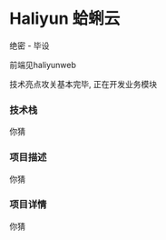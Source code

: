 # Haliyun 蛤蜊云

绝密 - 毕设

前端见haliyunweb

技术亮点攻关基本完毕, 正在开发业务模块

### 技术栈

你猜

### 项目描述

你猜

### 项目详情

你猜
